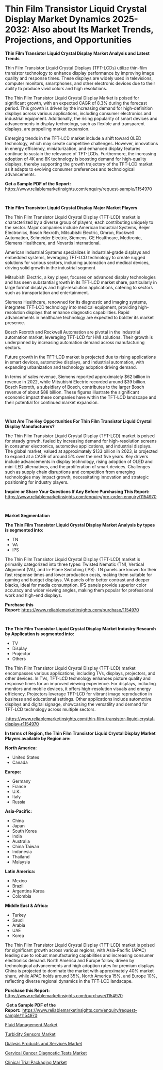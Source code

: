 <p><h1>Thin Film Transistor Liquid Crystal Display Market Dynamics 2025-2032: Also about Its Market Trends, Projections, and Opportunities</h1></p><p><strong>Thin Film Transistor Liquid Crystal Display Market Analysis and Latest Trends</strong></p>
<p><p>Thin Film Transistor Liquid Crystal Displays (TFT-LCDs) utilize thin-film transistor technology to enhance display performance by improving image quality and response times. These displays are widely used in televisions, computer monitors, smartphones, and other electronic devices due to their ability to produce vivid colors and high resolutions.</p><p>The Thin Film Transistor Liquid Crystal Display Market is poised for significant growth, with an expected CAGR of 8.3% during the forecast period. This growth is driven by the increasing demand for high-definition displays across various applications, including consumer electronics and industrial equipment. Additionally, the rising popularity of smart devices and advancements in display technology, such as flexible and transparent displays, are propelling market expansion.</p><p>Emerging trends in the TFT-LCD market include a shift toward OLED technology, which may create competitive challenges. However, innovations in energy efficiency, miniaturization, and enhanced display features continue to sustain the relevance of TFT-LCDs. Furthermore, the increasing adoption of 4K and 8K technology is boosting demand for high-quality displays, thereby supporting the growth trajectory of the TFT-LCD market as it adapts to evolving consumer preferences and technological advancements.</p></p>
<p><strong>Get a Sample PDF of the Report:&nbsp;</strong> <a href="https://www.reliablemarketinsights.com/enquiry/request-sample/1154970?utm_campaign=3520&utm_medium=2&utm_source=Github&utm_content=ia&utm_term=06042025&utm_id=thin-film-transistor-liquid-crystal-display">https://www.reliablemarketinsights.com/enquiry/request-sample/1154970</a></p>
<p>&nbsp;</p>
<p><strong>Thin Film Transistor Liquid Crystal Display Major Market Players</strong></p>
<p><p>The Thin Film Transistor Liquid Crystal Display (TFT-LCD) market is characterized by a diverse group of players, each contributing uniquely to the sector. Major companies include American Industrial Systems, Beijer Electronics, Bosch Rexroth, Mitsubishi Electric, Omron, Rockwell Automation, Schneider Electric, Siemens, GE Healthcare, Medtronic, Siemens Healthcare, and Novartis International. </p><p>American Industrial Systems specializes in industrial-grade displays and embedded systems, leveraging TFT-LCD technology to create rugged solutions for various sectors, including automation and medical devices, driving solid growth in the industrial segment.</p><p>Mitsubishi Electric, a key player, focuses on advanced display technologies and has seen substantial growth in its TFT-LCD market share, particularly in large format displays and high-resolution applications, catering to sectors such as transportation and entertainment.</p><p>Siemens Healthcare, renowned for its diagnostic and imaging systems, integrates TFT-LCD technology into medical equipment, providing high-resolution displays that enhance diagnostic capabilities. Rapid advancements in healthcare technology are expected to bolster its market presence.</p><p>Bosch Rexroth and Rockwell Automation are pivotal in the industrial automation market, leveraging TFT-LCD for HMI solutions. Their growth is underpinned by increasing automation demand across manufacturing sectors.</p><p>Future growth in the TFT-LCD market is projected due to rising applications in smart devices, automotive displays, and industrial automation, with expanding urbanization and technology adoption driving demand.</p><p>In terms of sales revenue, Siemens reported approximately $62 billion in revenue in 2022, while Mitsubishi Electric recorded around $39 billion. Bosch Rexroth, a subsidiary of Bosch, contributes to the larger Bosch revenue of about $88 billion. These figures illustrate the significant economic impact these companies have within the TFT-LCD landscape and their potential for continued market expansion.</p></p>
<p>&nbsp;</p>
<p><strong>What Are The Key Opportunities For Thin Film Transistor Liquid Crystal Display Manufacturers?</strong></p>
<p><p>The Thin Film Transistor Liquid Crystal Display (TFT-LCD) market is poised for steady growth, fueled by increasing demand for high-resolution screens in consumer electronics, automotive applications, and industrial displays. The global market, valued at approximately $133 billion in 2023, is projected to expand at a CAGR of around 5% over the next five years. Key drivers include advancements in display technology, rising adoption of OLED and mini-LED alternatives, and the proliferation of smart devices. Challenges such as supply chain disruptions and competition from emerging technologies may impact growth, necessitating innovation and strategic positioning for industry players.</p></p>
<p><strong>Inquire or Share Your Questions If Any Before Purchasing This Report:</strong> <a href="https://www.reliablemarketinsights.com/enquiry/pre-order-enquiry/1154970?utm_campaign=3520&utm_medium=2&utm_source=Github&utm_content=ia&utm_term=06042025&utm_id=thin-film-transistor-liquid-crystal-display">https://www.reliablemarketinsights.com/enquiry/pre-order-enquiry/1154970</a></p>
<p>&nbsp;</p>
<p><strong>Market Segmentation</strong></p>
<p><strong>The Thin Film Transistor Liquid Crystal Display Market Analysis by types is segmented into:</strong></p>
<p><ul><li>TN</li><li>VA</li><li>IPS</li></ul></p>
<p><p>The Thin Film Transistor Liquid Crystal Display (TFT-LCD) market is primarily categorized into three types: Twisted Nematic (TN), Vertical Alignment (VA), and In-Plane Switching (IPS). TN panels are known for their fast response times and lower production costs, making them suitable for gaming and budget displays. VA panels offer better contrast and deeper blacks, ideal for media consumption. IPS panels provide superior color accuracy and wider viewing angles, making them popular for professional work and high-end displays.</p></p>
<p><strong>Purchase this Report:&nbsp;</strong><a href="https://www.reliablemarketinsights.com/purchase/1154970?utm_campaign=3520&utm_medium=2&utm_source=Github&utm_content=ia&utm_term=06042025&utm_id=thin-film-transistor-liquid-crystal-display">https://www.reliablemarketinsights.com/purchase/1154970</a></p>
<p>&nbsp;</p>
<p><strong>The Thin Film Transistor Liquid Crystal Display Market Industry Research by Application is segmented into:</strong></p>
<p><ul><li>TV</li><li>Display</li><li>Projector</li><li>Others</li></ul></p>
<p><p>The Thin Film Transistor Liquid Crystal Display (TFT-LCD) market encompasses various applications, including TVs, displays, projectors, and other devices. In TVs, TFT-LCD technology enhances picture quality and response times for an improved viewing experience. For displays, including monitors and mobile devices, it offers high-resolution visuals and energy efficiency. Projectors leverage TFT-LCD for vibrant image reproduction in business and educational settings. Other applications include automotive displays and digital signage, showcasing the versatility and demand for TFT-LCD technology across multiple sectors.</p></p>
<p><a href="https://www.reliablemarketinsights.com/thin-film-transistor-liquid-crystal-display-r1154970?utm_campaign=3520&utm_medium=2&utm_source=Github&utm_content=ia&utm_term=06042025&utm_id=thin-film-transistor-liquid-crystal-display">&nbsp;https://www.reliablemarketinsights.com/thin-film-transistor-liquid-crystal-display-r1154970</a></p>
<p><strong>In terms of Region, the Thin Film Transistor Liquid Crystal Display Market Players available by Region are:</strong></p>
<p>
    <p> <strong> North America: </strong>
        <ul>
            <li>United States</li>
            <li>Canada</li>
        </ul>
        </p> 
    <p> <strong> Europe: </strong>
        <ul>
            <li>Germany</li>
            <li>France</li>
            <li>U.K.</li>
            <li>Italy</li>
            <li>Russia</li>
        </ul>
        </p> 
    <p> <strong> Asia-Pacific: </strong>
        <ul>
            <li>China</li>
            <li>Japan</li>
            <li>South Korea</li>
            <li>India</li>
            <li>Australia</li>
            <li>China Taiwan</li>
            <li>Indonesia</li>
            <li>Thailand</li>
            <li>Malaysia</li>
        </ul>
        </p> 
    <p> <strong> Latin America: </strong>
        <ul>
            <li>Mexico</li>
            <li>Brazil</li>
            <li>Argentina Korea</li>
            <li>Colombia</li>
        </ul>
        </p> 
    <p> <strong> Middle East & Africa: </strong>
        <ul>
            <li>Turkey</li>
            <li>Saudi</li>
            <li>Arabia</li>
            <li>UAE</li>
            <li>Korea</li>
        </ul>
    </p>
    </p>
<p><p>The Thin Film Transistor Liquid Crystal Display (TFT-LCD) market is poised for significant growth across various regions, with Asia-Pacific (APAC) leading due to robust manufacturing capabilities and increasing consumer electronics demand. North America and Europe follow, driven by technological advancements and high adoption rates for premium displays. China is projected to dominate the market with approximately 40% market share, while APAC holds around 35%, North America 15%, and Europe 10%, reflecting diverse regional dynamics in the TFT-LCD landscape.</p></p>
<p><strong>Purchase this Report: </strong><a href="https://www.reliablemarketinsights.com/purchase/1154970?utm_campaign=3520&utm_medium=2&utm_source=Github&utm_content=ia&utm_term=06042025&utm_id=thin-film-transistor-liquid-crystal-display">https://www.reliablemarketinsights.com/purchase/1154970</a></p>
<p>&nbsp;<strong>Get a Sample PDF of the Report:&nbsp;&nbsp;</strong><a href="https://www.reliablemarketinsights.com/enquiry/request-sample/1154970?utm_campaign=3520&utm_medium=2&utm_source=Github&utm_content=ia&utm_term=06042025&utm_id=thin-film-transistor-liquid-crystal-display">https://www.reliablemarketinsights.com/enquiry/request-sample/1154970</a></p>
<p><strong></strong></p>
<p><p><a href="https://www.linkedin.com/pulse/fluid-management-market-outlook-growth-trends-89-cagr-from-2025-nd34f?utm_campaign=3520&utm_medium=2&utm_source=Github&utm_content=ia&utm_term=06042025&utm_id=thin-film-transistor-liquid-crystal-display">Fluid Management Market</a></p><p><a href="https://github.com/iyachikareva/Market-Research-Report-List-1/blob/main/turbidity-sensors-market.md?utm_campaign=3520&utm_medium=2&utm_source=Github&utm_content=ia&utm_term=06042025&utm_id=thin-film-transistor-liquid-crystal-display">Turbidity Sensors Market</a></p><p><a href="https://www.linkedin.com/pulse/key-insights-forecast-dialysis-products-services-market-mppzf?utm_campaign=3520&utm_medium=2&utm_source=Github&utm_content=ia&utm_term=06042025&utm_id=thin-film-transistor-liquid-crystal-display">Dialysis Products and Services Market</a></p><p><a href="https://www.linkedin.com/pulse/key-trends-driving-cervical-cancer-diagnostic-tests-market-growth-xkcde?utm_campaign=3520&utm_medium=2&utm_source=Github&utm_content=ia&utm_term=06042025&utm_id=thin-film-transistor-liquid-crystal-display">Cervical Cancer Diagnostic Tests Market</a></p><p><a href="https://www.linkedin.com/pulse/clinical-trial-packaging-market-size-share-analysis-wzv5e?utm_campaign=3520&utm_medium=2&utm_source=Github&utm_content=ia&utm_term=06042025&utm_id=thin-film-transistor-liquid-crystal-display">Clinical Trial Packaging Market</a></p></p>